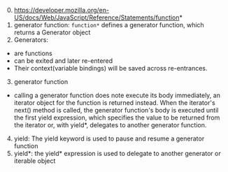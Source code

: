 0. https://developer.mozilla.org/en-US/docs/Web/JavaScript/Reference/Statements/function*
1. generator function: `function*` defines a generator function, which returns a Generator object
2. Generators:
  * are functions
  * can be exited and later re-entered
  * Their context(variable bindings) will be saved across re-entrances.
3. generator function
  * calling a generator function does note execute its body immediately, an iterator object for the function is returned instead. When the iterator's next() method is called, the generator function's body is executed until the first yield expression, which specifies the value to be returned from the iterator or, with yield*, delegates to another generator function.
4. yield: The yield keyword is used to pause and resume a generator function
5. yield*: the yield* expression is used to delegate to another generator or iterable object
